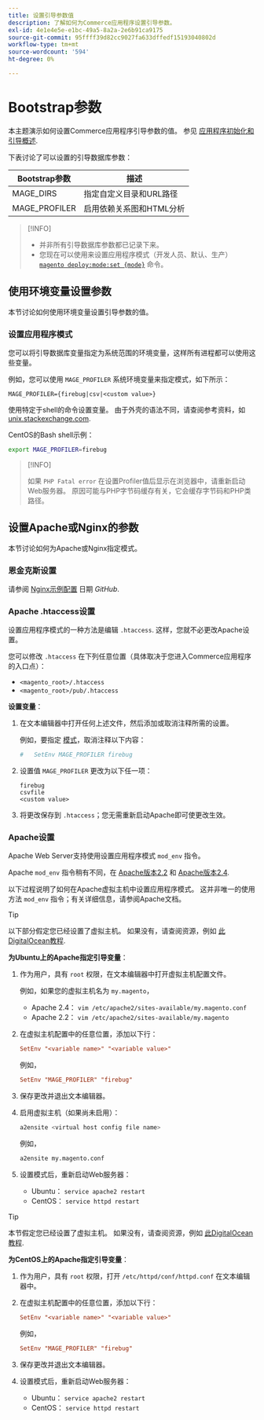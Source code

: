 ```yaml
---
title: 设置引导参数值
description: 了解如何为Commerce应用程序设置引导参数。
exl-id: 4e1e4e5e-e1bc-49a5-8a2a-2e6b91ca9175
source-git-commit: 95ffff39d82cc9027fa633dffedf15193040802d
workflow-type: tm+mt
source-wordcount: '594'
ht-degree: 0%

---
```


# Bootstrap参数

本主题演示如何设置Commerce应用程序引导参数的值。 参见 [应用程序初始化和引导概述](initialization.md).

下表讨论了可以设置的引导数据库参数：

| Bootstrap参数 | 描述 |
| ------------------- | -------------------------------------------- |
| MAGE_DIRS | 指定自定义目录和URL路径 |
| MAGE_PROFILER | 启用依赖关系图和HTML分析 |

>[!INFO]
>
>- 并非所有引导数据库参数都已记录下来。
>- 您现在可以使用来设置应用程序模式（开发人员、默认、生产） [`magento deploy:mode:set {mode}`](../cli/set-mode.md) 命令。


## 使用环境变量设置参数

本节讨论如何使用环境变量设置引导参数的值。

### 设置应用程序模式

您可以将引导数据库变量指定为系统范围的环境变量，这样所有进程都可以使用这些变量。

例如，您可以使用 `MAGE_PROFILER` 系统环境变量来指定模式，如下所示：

```terminal
MAGE_PROFILER={firebug|csv|<custom value>}
```

使用特定于shell的命令设置变量。 由于外壳的语法不同，请查阅参考资料，如 [unix.stackexchange.com][unix-stackx].

CentOS的Bash shell示例：

```bash
export MAGE_PROFILER=firebug
```

>[!INFO]
>
>如果 `PHP Fatal error` 在设置Profiler值后显示在浏览器中，请重新启动Web服务器。 原因可能与PHP字节码缓存有关，它会缓存字节码和PHP类路径。

## 设置Apache或Nginx的参数

本节讨论如何为Apache或Nginx指定模式。

### 恩金克斯设置

请参阅 [Nginx示例配置] 日期 _GitHub_.

### Apache .htaccess设置

设置应用程序模式的一种方法是编辑 `.htaccess`. 这样，您就不必更改Apache设置。

您可以修改 `.htaccess` 在下列任意位置（具体取决于您进入Commerce应用程序的入口点）：

- `<magento_root>/.htaccess`
- `<magento_root>/pub/.htaccess`

**设置变量**：

1. 在文本编辑器中打开任何上述文件，然后添加或取消注释所需的设置。

   例如，要指定 [模式](application-modes.md)，取消注释以下内容：

   ```conf
   #   SetEnv MAGE_PROFILER firebug
   ```

1. 设置值 `MAGE_PROFILER` 更改为以下任一项：

   ```terminal
   firebug
   csvfile
   <custom value>
   ```

1. 将更改保存到 `.htaccess`；您无需重新启动Apache即可使更改生效。

### Apache设置

Apache Web Server支持使用设置应用程序模式 `mod_env` 指令。

Apache `mod_env` 指令稍有不同，在 [Apache版本2.2] 和 [Apache版本2.4].

以下过程说明了如何在Apache虚拟主机中设置应用程序模式。 这并非唯一的使用方法 `mod_env` 指令；有关详细信息，请参阅Apache文档。

>[!TIP]
>
>以下部分假定您已经设置了虚拟主机。 如果没有，请查阅资源，例如 [此DigitalOcean教程](https://www.digitalocean.com/community/tutorials/how-to-set-up-apache-virtual-hosts-on-ubuntu-14-04-lts).

**为Ubuntu上的Apache指定引导变量**：

1. 作为用户，具有 `root` 权限，在文本编辑器中打开虚拟主机配置文件。

   例如，如果您的虚拟主机名为 `my.magento`，

   - Apache 2.4： `vim /etc/apache2/sites-available/my.magento.conf`
   - Apache 2.2： `vim /etc/apache2/sites-available/my.magento`

1. 在虚拟主机配置中的任意位置，添加以下行：

   ```conf
   SetEnv "<variable name>" "<variable value>"
   ```

   例如，

   ```conf
   SetEnv "MAGE_PROFILER" "firebug"
   ```

1. 保存更改并退出文本编辑器。
1. 启用虚拟主机（如果尚未启用）：

   ```bash
   a2ensite <virtual host config file name>
   ```

   例如，

   ```bash
   a2ensite my.magento.conf
   ```

1. 设置模式后，重新启动Web服务器：

   - Ubuntu： `service apache2 restart`
   - CentOS： `service httpd restart`

>[!TIP]
>
>本节假定您已经设置了虚拟主机。 如果没有，请查阅资源，例如 [此DigitalOcean教程](https://www.digitalocean.com/community/tutorials/how-to-set-up-apache-virtual-hosts-on-centos-6).

**为CentOS上的Apache指定引导变量**：

1. 作为用户，具有 `root` 权限，打开 `/etc/httpd/conf/httpd.conf` 在文本编辑器中。

1. 在虚拟主机配置中的任意位置，添加以下行：

   ```conf
   SetEnv "<variable name>" "<variable value>"
   ```

   例如，

   ```conf
   SetEnv "MAGE_PROFILER" "firebug"
   ```

1. 保存更改并退出文本编辑器。

1. 设置模式后，重新启动Web服务器：

   - Ubuntu： `service apache2 restart`
   - CentOS： `service httpd restart`

<!-- link definitions -->

[Apache版本2.2]: https://httpd.apache.org/docs/2.2/mod/mod_env.html#setenv
[Apache版本2.4]: https://httpd.apache.org/docs/2.4/mod/mod_env.html#setenv
[Nginx示例配置]: https://github.com/magento/magento2/blob/2.4/nginx.conf.sample#L16
[unix-stackx]: https://unix.stackexchange.com/questions/117467/how-to-permanently-set-environmental-variables
